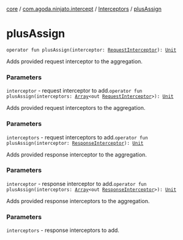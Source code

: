 [core](../../index.md) / [com.agoda.ninjato.intercept](../index.md) / [Interceptors](index.md) / [plusAssign](./plus-assign.md)

# plusAssign

`operator fun plusAssign(interceptor: `[`RequestInterceptor`](../-request-interceptor/index.md)`): `[`Unit`](https://kotlinlang.org/api/latest/jvm/stdlib/kotlin/-unit/index.html)

Adds provided request interceptor to the aggregation.

### Parameters

`interceptor` - request interceptor to add.`operator fun plusAssign(interceptors: `[`Array`](https://kotlinlang.org/api/latest/jvm/stdlib/kotlin/-array/index.html)`<out `[`RequestInterceptor`](../-request-interceptor/index.md)`>): `[`Unit`](https://kotlinlang.org/api/latest/jvm/stdlib/kotlin/-unit/index.html)

Adds provided request interceptors to the aggregation.

### Parameters

`interceptors` - request interceptors to add.`operator fun plusAssign(interceptor: `[`ResponseInterceptor`](../-response-interceptor/index.md)`): `[`Unit`](https://kotlinlang.org/api/latest/jvm/stdlib/kotlin/-unit/index.html)

Adds provided response interceptor to the aggregation.

### Parameters

`interceptor` - response interceptor to add.`operator fun plusAssign(interceptors: `[`Array`](https://kotlinlang.org/api/latest/jvm/stdlib/kotlin/-array/index.html)`<out `[`ResponseInterceptor`](../-response-interceptor/index.md)`>): `[`Unit`](https://kotlinlang.org/api/latest/jvm/stdlib/kotlin/-unit/index.html)

Adds provided response interceptors to the aggregation.

### Parameters

`interceptors` - response interceptors to add.